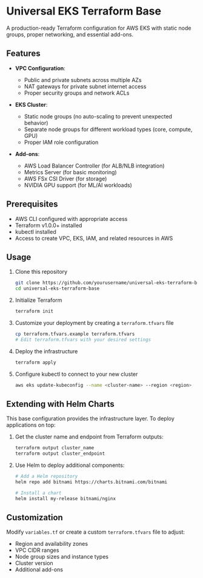 
# Universal EKS Terraform Base

A production-ready Terraform configuration for AWS EKS with static node groups, proper networking, and essential add-ons.

## Features

- **VPC Configuration**:
  - Public and private subnets across multiple AZs
  - NAT gateways for private subnet internet access
  - Proper security groups and network ACLs

- **EKS Cluster**:
  - Static node groups (no auto-scaling to prevent unexpected behavior)
  - Separate node groups for different workload types (core, compute, GPU)
  - Proper IAM role configuration

- **Add-ons**:
  - AWS Load Balancer Controller (for ALB/NLB integration)
  - Metrics Server (for basic monitoring)
  - AWS FSx CSI Driver (for storage)
  - NVIDIA GPU support (for ML/AI workloads)

## Prerequisites

- AWS CLI configured with appropriate access
- Terraform v1.0.0+ installed
- kubectl installed
- Access to create VPC, EKS, IAM, and related resources in AWS

## Usage

1. Clone this repository
   ```bash
   git clone https://github.com/yourusername/universal-eks-terraform-base.git
   cd universal-eks-terraform-base
   ```

2. Initialize Terraform
   ```bash
   terraform init
   ```

3. Customize your deployment by creating a `terraform.tfvars` file
   ```bash
   cp terraform.tfvars.example terraform.tfvars
   # Edit terraform.tfvars with your desired settings
   ```

4. Deploy the infrastructure
   ```bash
   terraform apply
   ```

5. Configure kubectl to connect to your new cluster
   ```bash
   aws eks update-kubeconfig --name <cluster-name> --region <region>
   ```

## Extending with Helm Charts

This base configuration provides the infrastructure layer. To deploy applications on top:

1. Get the cluster name and endpoint from Terraform outputs:
   ```bash
   terraform output cluster_name
   terraform output cluster_endpoint
   ```

2. Use Helm to deploy additional components:
   ```bash
   # Add a Helm repository
   helm repo add bitnami https://charts.bitnami.com/bitnami

   # Install a chart
   helm install my-release bitnami/nginx
   ```

## Customization

Modify `variables.tf` or create a custom `terraform.tfvars` file to adjust:

- Region and availability zones
- VPC CIDR ranges
- Node group sizes and instance types
- Cluster version
- Additional add-ons
